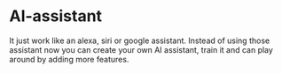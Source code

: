 # AI-assistant
It just work like an alexa, siri or google assistant. Instead of using those assistant now you can create your own AI assistant, train it and can play around by adding more features. 
